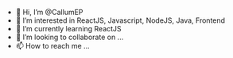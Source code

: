 - 👋 Hi, I’m @CallumEP
- 👀 I’m interested in ReactJS, Javascript, NodeJS, Java, Frontend
- 🌱 I’m currently learning ReactJS
- 💞️ I’m looking to collaborate on ...
- 📫 How to reach me ...

<!---
CallumEP/CallumEP is a ✨ special ✨ repository because its `README.md` (this file) appears on your GitHub profile.
You can click the Preview link to take a look at your changes.
--->
